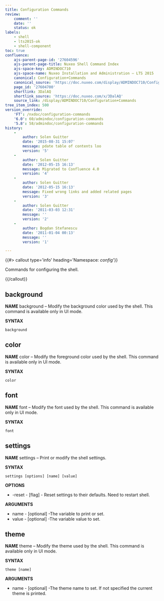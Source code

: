 ```yaml
---
title: Configuration Commands
review:
    comment: ''
    date: ''
    status: ok
labels:
    - shell
    - lts2015-ok
    - shell-component
toc: true
confluence:
    ajs-parent-page-id: '27604596'
    ajs-parent-page-title: Nuxeo Shell Command Index
    ajs-space-key: ADMINDOC710
    ajs-space-name: Nuxeo Installation and Administration — LTS 2015
    canonical: Configuration+Commands
    canonical_source: 'https://doc.nuxeo.com/display/ADMINDOC710/Configuration+Commands'
    page_id: '27604700'
    shortlink: 3DalAQ
    shortlink_source: 'https://doc.nuxeo.com/x/3DalAQ'
    source_link: /display/ADMINDOC710/Configuration+Commands
tree_item_index: 500
version_override:
    'FT': /nxdoc/configuration-commands
    '6.0': 60/admindoc/configuration-commands
    '5.8': 58/admindoc/configuration-commands
history:
    -
        author: Solen Guitter
        date: '2015-08-31 15:07'
        message: pdate table of contents loo
        version: '5'
    -
        author: Solen Guitter
        date: '2012-05-15 16:13'
        message: Migrated to Confluence 4.0
        version: '4'
    -
        author: Solen Guitter
        date: '2012-05-15 16:13'
        message: Fixed wrong links and added related pages
        version: '3'
    -
        author: Solen Guitter
        date: '2011-03-03 12:31'
        message: ''
        version: '2'
    -
        author: Bogdan Stefanescu
        date: '2011-01-04 00:13'
        message: ''
        version: '1'

---
```

{{#> callout type='info' heading='Namespace: *config*'}}

Commands for configuring the shell.

{{/callout}}

## background

**NAME**
background &ndash; Modify the background color used by the shell. This command is available only in UI mode.

**SYNTAX**

```
background
```

## color

**NAME**
color &ndash; Modify the foreground color used by the shell. This command is available only in UI mode.

**SYNTAX**

```
color
```

## font

**NAME**
font &ndash; Modify the font used by the shell. This command is available only in UI mode.

**SYNTAX**

```
font
```

## settings

**NAME**
settings &ndash; Print or modify the shell settings.

**SYNTAX**

```
settings [options] [name] [value]
```

**OPTIONS**

*   -reset - [flag] - Reset settings to their defaults. Need to restart shell.

**ARGUMENTS**

*   name - [optional] -The variable to print or set.
*   value - [optional] -The variable value to set.

## theme

**NAME**
theme &ndash; Modify the theme used by the shell. This command is available only in UI mode.

**SYNTAX**

```
theme [name]
```

**ARGUMENTS**

*   name - [optional] -The theme name to set. If not specified the current theme is printed.

&nbsp;
